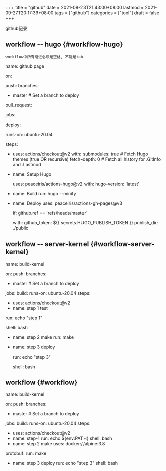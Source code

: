 +++
title = "github"
date = 2021-09-23T21:43:00+08:00
lastmod = 2021-09-27T20:17:39+08:00
tags = ["github"]
categories = ["tool"]
draft = false
+++

github记录

<!--more-->


## workflow -- hugo {#workflow-hugo}

```text
workflow中所有缩进必须是空格, 不能是tab
```

name: github page

on:

push:
  branches:

-   master  # Set a branch to deploy

pull\_request:

jobs:

deploy:

runs-on: ubuntu-20.04

steps:

-   uses: actions/checkout@v2
    with:
      submodules: true  # Fetch Hugo themes (true OR recursive)
      fetch-depth: 0    # Fetch all history for .GitInfo and .Lastmod

<!--listend-->

-   name: Setup Hugo

    uses: peaceiris/actions-hugo@v2
    with:
      hugo-version: 'latest'

<!--listend-->

-   name: Build
    run: hugo --minify

<!--listend-->

-   name: Deploy
    uses: peaceiris/actions-gh-pages@v3

    if: github.ref == 'refs/heads/master'

    with:
      github\_token: ${{ secrets.HUGO\_PUBLISH\_TOKEN }}
      publish\_dir: ./public


## workflow -- server-kernel {#workflow-server-kernel}

name: build-kernel

on:
  push:
    branches:

-   master  # Set a branch to deploy

jobs:
  build:
    runs-on: ubuntu-20.04
    steps:

-   uses: actions/checkout@v2
-   name: step 1 test

run: echo "step 1"

shell: bash

-   name: step 2 make
    run: make

<!--listend-->

-   name: step 3 deploy

    run: echo "step 3"

    shell: bash


## workflow {#workflow}

name: build-kernel

on:
  push:
    branches:

-   master  # Set a branch to deploy

jobs:
  build:
    runs-on: ubuntu-20.04
    steps:

-   uses: actions/checkout@v2
-   name: step-1
    run: echo ${env:PATH}
    shell: bash
-   name: step 2 make
    uses: docker://alpine:3.8

  protobuf:
run: make

-   name: step 3 deploy
    run: echo "step 3"
    shell: bash